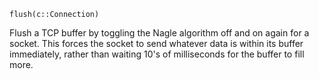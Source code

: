 ```
flush(c::Connection)
```

Flush a TCP buffer by toggling the Nagle algorithm off and on again for a socket. This forces the socket to send whatever data is within its buffer immediately, rather than waiting 10's of milliseconds for the buffer to fill more.
